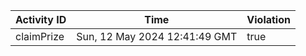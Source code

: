 | Activity ID | Time | Violation |
| --- | --- | --- |
| claimPrize | Sun, 12 May 2024 12:41:49 GMT | true |